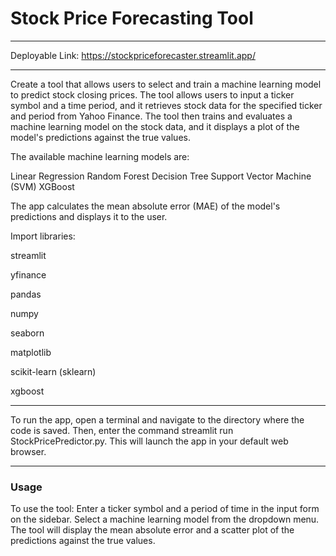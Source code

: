 # Stock Price Forecasting Tool

---

Deployable Link:
https://stockpriceforecaster.streamlit.app/

---

Create a tool that allows users to select and train a machine learning model to predict stock closing prices. The tool allows users to input a ticker symbol and a time period, and it retrieves stock data for the specified ticker and period from Yahoo Finance. The tool then trains and evaluates a machine learning model on the stock data, and it displays a plot of the model's predictions against the true values.

The available machine learning models are:

Linear Regression
Random Forest
Decision Tree
Support Vector Machine (SVM)
XGBoost

The app calculates the mean absolute error (MAE) of the model's predictions and displays it to the user.

Import libraries:

streamlit

yfinance

pandas

numpy

seaborn

matplotlib

scikit-learn (sklearn)

xgboost 

---

To run the app, open a terminal and navigate to the directory where the code is saved. Then, enter the command streamlit run StockPricePredictor.py. This will launch the app in your default web browser.

---

### Usage

To use the tool:
Enter a ticker symbol and a period of time in the input form on the sidebar. 
Select a machine learning model from the dropdown menu. 
The tool will display the mean absolute error and a scatter plot of the predictions against the true values.
